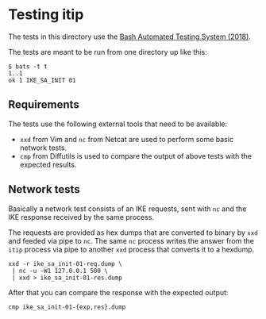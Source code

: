 
# Testing itip

The tests in this directory use the
[Bash Automated Testing System (2018)][].

The tests are meant to be run from one directory up like this:

    $ bats -t t
    1..1
    ok 1 IKE_SA_INIT 01

## Requirements

The tests use the following external tools that need to be available:

*   `xxd` from Vim and `nc` from Netcat are used
    to perform some basic network tests.
*   `cmp` from Diffutils is used to compare the output of above tests
    with the expected results.

## Network tests

Basically a network test consists of an IKE requests,
sent with `nc` and the IKE response received by the same process.

The requests are provided as hex dumps that are converted to binary by `xxd`
and feeded via pipe to `nc`.
The same `nc` process writes the answer from the `itip` process
via pipe to another `xxd` process
that converts it to a hexdump.

    xxd -r ike_sa_init-01-req.dump \
     | nc -u -W1 127.0.0.1 500 \
     | xxd > ike_sa_init-01-res.dump

After that you can compare the response with the expected output:

    cmp ike_sa_init-01-{exp,res}.dump

[Bash Automated Testing System (2018)]: https://github.com/bats-core/bats-core

